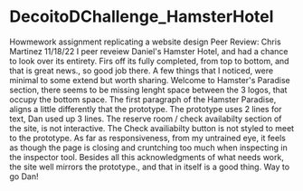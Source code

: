 # DecoitoDChallenge_HamsterHotel



Howmework assignment replicating a website design
Peer Review: Chris Martinez 11/18/22
I peer reveiew Daniel's Hamster Hotel, and had a chance to look over its entirety. Firs off its fully completed, from top to bottom, and that is great news., so good job there.  A few things that I noticed, were minimal to some extend but worth sharing.
Welcome to Hamster's Paradise section, there seems to be missing lenght space between the 3 logos, that occupy the bottom space. The first paragraph of the Hamster Paradise, aligns a little differently that the prototype. The prototype uses 2 lines for text, Dan used up 3 lines. 
The reserve room / check availabilty section of the site, is not interactive. The Check availiabilty button is not styled to meet to the prototype. 
As far as responsiveness, from my untrained eye, it feels as though the page is closing and cruntching too much when inspecting in the inspector tool. 
Besides all this acknowledgments of what needs work, the site well mirrors the prototype., and that in itself is a good thing. Way to go Dan! 